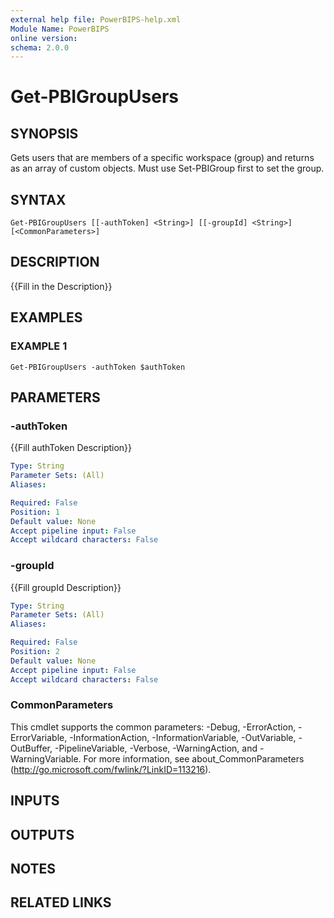 ```yaml
---
external help file: PowerBIPS-help.xml
Module Name: PowerBIPS
online version:
schema: 2.0.0
---
```


# Get-PBIGroupUsers

## SYNOPSIS
Gets users that are members of a specific workspace (group) and returns as an array of custom objects.
Must use Set-PBIGroup first to set the group.

## SYNTAX

```
Get-PBIGroupUsers [[-authToken] <String>] [[-groupId] <String>] [<CommonParameters>]
```

## DESCRIPTION
{{Fill in the Description}}

## EXAMPLES

### EXAMPLE 1
```
Get-PBIGroupUsers -authToken $authToken
```

## PARAMETERS

### -authToken
{{Fill authToken Description}}

```yaml
Type: String
Parameter Sets: (All)
Aliases:

Required: False
Position: 1
Default value: None
Accept pipeline input: False
Accept wildcard characters: False
```

### -groupId
{{Fill groupId Description}}

```yaml
Type: String
Parameter Sets: (All)
Aliases:

Required: False
Position: 2
Default value: None
Accept pipeline input: False
Accept wildcard characters: False
```

### CommonParameters
This cmdlet supports the common parameters: -Debug, -ErrorAction, -ErrorVariable, -InformationAction, -InformationVariable, -OutVariable, -OutBuffer, -PipelineVariable, -Verbose, -WarningAction, and -WarningVariable.
For more information, see about_CommonParameters (http://go.microsoft.com/fwlink/?LinkID=113216).

## INPUTS

## OUTPUTS

## NOTES

## RELATED LINKS
